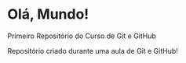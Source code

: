 # Olá, Mundo!
 Primeiro Repositório do Curso de Git e GitHub

 Repositório criado durante uma aula de Git e GitHub!
